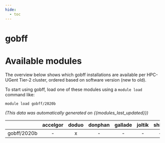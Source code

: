```yaml
---
hide:
  - toc
---
```


gobff
=====

# Available modules


The overview below shows which gobff installations are available per HPC-UGent Tier-2 cluster, ordered based on software version (new to old).

To start using gobff, load one of these modules using a `module load` command like:

```shell
module load gobff/2020b
```

*(This data was automatically generated on {{modules_last_updated}})*  

| |accelgor|doduo|donphan|gallade|joltik|shinx|skitty|
| :---: | :---: | :---: | :---: | :---: | :---: | :---: | :---: |
|gobff/2020b|-|x|-|-|-|-|-|
